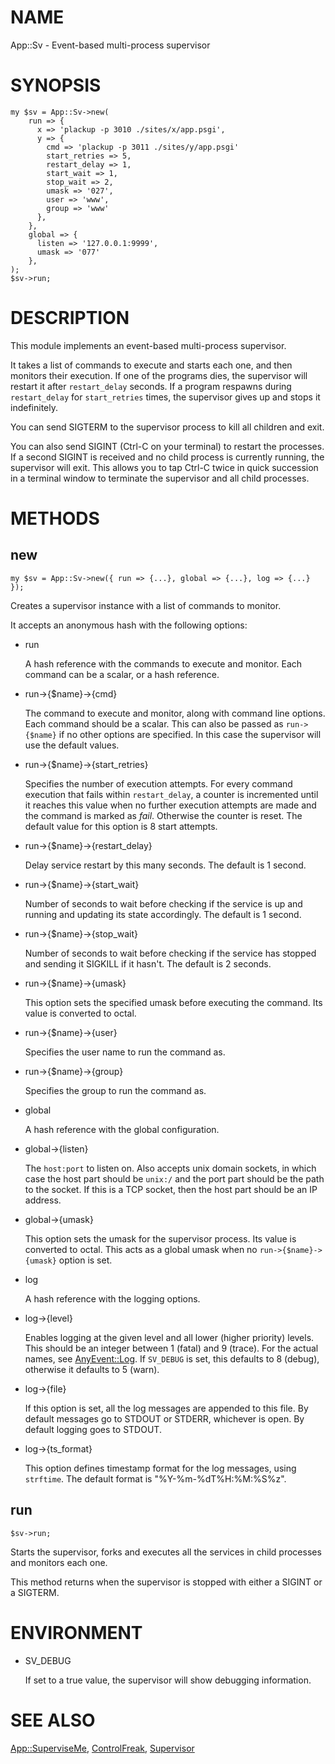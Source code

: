 # NAME

App::Sv - Event-based multi-process supervisor

# SYNOPSIS

    my $sv = App::Sv->new(
        run => {
          x => 'plackup -p 3010 ./sites/x/app.psgi',
          y => {
            cmd => 'plackup -p 3011 ./sites/y/app.psgi'
            start_retries => 5,
            restart_delay => 1,
            start_wait => 1,
            stop_wait => 2,
            umask => '027',
            user => 'www',
            group => 'www'
          },
        },
        global => {
          listen => '127.0.0.1:9999',
          umask => '077'
        },
    );
    $sv->run;



# DESCRIPTION

This module implements an event-based multi-process supervisor.

It takes a list of commands to execute and starts each one, and then monitors
their execution. If one of the programs dies, the supervisor will restart it
after `restart_delay` seconds. If a program respawns during `restart_delay`
for `start_retries` times, the supervisor gives up and stops it indefinitely.

You can send SIGTERM to the supervisor process to kill all children and exit.

You can also send SIGINT (Ctrl-C on your terminal) to restart the processes. If
a second SIGINT is received and no child process is currently running, the
supervisor will exit. This allows you to tap Ctrl-C twice in quick succession
in a terminal window to terminate the supervisor and all child processes.



# METHODS

## new

    my $sv = App::Sv->new({ run => {...}, global => {...}, log => {...} });

Creates a supervisor instance with a list of commands to monitor.

It accepts an anonymous hash with the following options:

- run

    A hash reference with the commands to execute and monitor. Each command can be
    a scalar, or a hash reference.

- run->{$name}->{cmd}

    The command to execute and monitor, along with command line options. Each
    command should be a scalar. This can also be passed as `run->{$name}` if
    no other options are specified. In this case the supervisor will use the
    default values.

- run->{$name}->{start\_retries}

    Specifies the number of execution attempts. For every command execution that
    fails within `restart_delay`, a counter is incremented until it reaches this
    value when no further execution attempts are made and the command is marked as 
    _fail_. Otherwise the counter is reset. The default value for this option is
    8 start attempts.

- run->{$name}->{restart\_delay}

    Delay service restart by this many seconds. The default is 1 second.

- run->{$name}->{start\_wait}

    Number of seconds to wait before checking if the service is up and running and
    updating its state accordingly. The default is 1 second.

- run->{$name}->{stop\_wait}

    Number of seconds to wait before checking if the service has stopped and
    sending it SIGKILL if it hasn't. The default is 2 seconds.

- run->{$name}->{umask}

    This option sets the specified umask before executing the command. Its value is
    converted to octal.

- run->{$name}->{user}

    Specifies the user name to run the command as.

- run->{$name}->{group}

    Specifies the group to run the command as.

- global

    A hash reference with the global configuration.

- global->{listen}

    The `host:port` to listen on. Also accepts unix domain sockets, in which case
    the host part should be `unix:/` and the port part should be the path to the
    socket. If this is a TCP socket, then the host part should be an IP address.

- global->{umask}

    This option sets the umask for the supervisor process. Its value is converted
    to octal. This acts as a global umask when no `run->{$name}->{umask}`
    option is set.

- log

    A hash reference with the logging options.

- log->{level}

    Enables logging at the given level and all lower (higher priority) levels. This
    should be an integer between 1 (fatal) and 9 (trace). For the actual names, see
    [AnyEvent::Log](http://search.cpan.org/perldoc?AnyEvent::Log). If `SV_DEBUG` is set, this defaults to 8 (debug), otherwise
    it defaults to 5 (warn).

- log->{file}

    If this option is set, all the log messages are appended to this file. By
    default messages go to STDOUT or STDERR, whichever is open. By default logging
    goes to STDOUT.

- log->{ts\_format}

    This option defines timestamp format for the log messages, using `strftime`.
    The default format is "%Y-%m-%dT%H:%M:%S%z".

## run

    $sv->run;

Starts the supervisor, forks and executes all the services in child processes
and monitors each one.

This method returns when the supervisor is stopped with either a SIGINT or a
SIGTERM.

# ENVIRONMENT

- SV\_DEBUG 

    If set to a true value, the supervisor will show debugging information.

# SEE ALSO

[App::SuperviseMe](http://search.cpan.org/perldoc?App::SuperviseMe), [ControlFreak](http://search.cpan.org/perldoc?ControlFreak), [Supervisor](http://search.cpan.org/perldoc?Supervisor)
